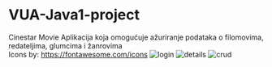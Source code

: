# VUA-Java1-project
 Cinestar Movie
Aplikacija koja omogućuje ažuriranje podataka o filomovima, redateljima, glumcima i žanrovima
</br>
Icons by: https://fontawesome.com/icons
![login](https://user-images.githubusercontent.com/61901937/152863970-92771d9f-7204-41c8-bf4d-221e9d1c89b0.JPG)
![details](https://user-images.githubusercontent.com/61901937/152863978-9610ce0a-7350-4b86-8da5-d5b802cd25d2.JPG)
![crud](https://user-images.githubusercontent.com/61901937/152863982-9d467a03-0d75-4a8f-bc84-ba41b33cacd0.JPG)
